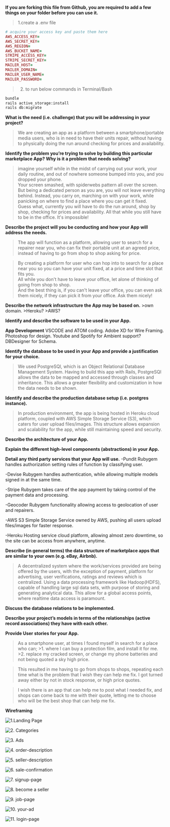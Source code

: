 **If you are forking this file from Github, you are required to add a few things on your folder before you can use it.**

>1.create a .env file
```Ruby
# acquire your access key and paste them here
AWS_ACCESS_KEY= 
AWS_SECRET_KEY=
AWS_REGION=
AWS_BUCKET_NAME=
STRIPE_ACCESS_KEY=
STRIPE_SECRET_KEY=
MAILER_HOST=
MAILER_DOMAIN=
MAILER_USER_NAME=
MAILER_PASSWORD=
```
>2. to run below commands in Terminal/Bash
```Bash
bundle
rails active_storage:install
rails db:migrate
```



**What is the need (i.e. challenge) that you will be addressing in your project?**
>We are creating an app as a platform between a smartphone/portable media users, who is in need to have their units repair, without having to physically doing the run around checking for prices and availability.

**Identify the problem you’re trying to solve by building this particular marketplace App? Why is it a problem that needs solving?**

>imagine yourself while in the midst of carrying out your work, your daily routine, and out of nowhere someone bumped into you, and you dropped your phone. <br/>
>Your screen smashed, with spiderwebs pattern all over the screen. But being a dedicated person as you are, you will not leave everything behind. Instead, you carry on, marching on with your work, while panicking on where to find a place where you can get it fixed.<br/>
>Guess what, currently you will have to do the run around, shop by shop, checking for prices and availability. All that while you still have to be in the office. It's impossible!


**Describe the project will you be conducting and how your App will address the needs.**
>The app will function as a platform, allowing user to search for a repairer near you, who can fix their portable unit at an agreed price, instead of having to go from shop to shop asking for price.

>By creating a platform for user who can hop into to search for a place near you so you can have your unit fixed, at a price and time slot that fits you. <br/>
>All while you don't have to leave your office, let alone of thinking of going from shop to shop.<br/>
>And the best thing is, if you can't leave your office, you can even ask them nicely, if they can pick it from your office. Ask them nicely!<br/>

**Describe the network infrastructure the App may be based on.**
    >own domain.
    >Heroku?
    >AWS?



**Identify and describe the software to be used in your App.**

**App Development**
VSCODE and ATOM coding.
Adobe XD for Wire Framing.
    Photoshop for design.
    Youtube and Spotify for Ambient support?
    DBDesigner for Schema.

**Identify the database to be used in your App and provide a justification for your choice.**
>We used PostgreSQl, which is an Object Relational Database Management System. Having to build this app with Rails, PostgreSQl allows the data to be mapped and accessed through classes and inheritance. This allows a greater flexibility and customization in how the data needs to be shown.

**Identify and describe the production database setup (i.e. postgres instance).**
>In production environment, the app is being hosted in Heroku cloud platform, coupled with AWS Simple Storage Service (S3), which caters for user upload files/images. This structure allows expansion and scalability for the app, while still maintaining speed and security.






**Describe the architecture of your App.**


**Explain the different high-level components (abstractions) in your App.**


**Detail any third party services that your App will use.**
-Pundit Rubygem handles authorization setting rules of function by classifying user.

-Devise Rubygem handles authentication, while allowing multiple models signed in at the same time.

-Stripe Rubygem takes care of the app payment by taking control of the payment data and processing.


-Geocoder Rubygem functionality allowing access to geolocation of user and repairers.

-AWS S3
Simple Storage Service owned by AWS, pushing all users upload files/images for faster response.


-Heroku
Hosting service cloud platform, allowing almost zero downtime, so the site can be access from anywhere, anytime.


**Describe (in general terms) the data structure of marketplace apps that are similar to your own (e.g. eBay, Airbnb).**
 
>A decentralized system where the work/services provided are being offered by the users, with the exception of payment, platform for advertising, user verifications, ratings and reviews which is centralized.
>Using a data processing framework like Hadoop(HDFS), capable of handling large sql data sets, with purpose of storing and generating analytical data. This allow for a global access points, where realtime data access is paramount.

**Discuss the database relations to be implemented.**


**Describe your project’s models in terms of the relationships (active record associations) they have with each other.**



**Provide User stories for your App.**

>As a smartphone user, at times I found myself in search for a place who can;
    >1. where I can buy a protection film, and install it for me.
    >2. replace my cracked screen, or change my phone batteries and not being quoted a sky high price.

>This resulted in me having to go from shops to shops, repeating each time what is the problem that I wish they can help me fix. I got turned away either by not in stock response, or high price quotes.
    
>I wish there is an app that can help me to post what I needed fix, and shops can come back to me with their quote, letting me to choose who will be the best shop that can help me fix.


**Wireframing** <br/>

![1.Landing Page](/app/assets/images/wireframe-png/landing-page1.png)


![2. Categories](/app/assets/images/wireframe-png/categories2.png)

![3. Ads](/app/assets/images/wireframe-png/ads3.png)

![4. order-description](/app/assets/images/wireframe-png/order-description4.png)

![5. seller-description](/app/assets/images/wireframe-png/seller-description5.png)

![6. sale-confirmation](/app/assets/images/wireframe-png/sale-confirmation6.png)

![7. signup-page](/app/assets/images/wireframe-png/signup-page7.png)

![8. become a seller](/app/assets/images/wireframe-png/become-seller8.png)

![9. job-page](/app/assets/images/wireframe-png/job-page9.png)

![10. your-ad](/app/assets/images/wireframe-png/your-ad10.png)

![11. login-page](/app/assets/images/wireframe-png/login-page11.png)


